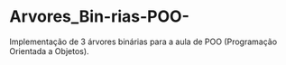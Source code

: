# Arvores_Bin-rias-POO-
Implementação de 3 árvores binárias para a aula de POO (Programação Orientada a Objetos).
